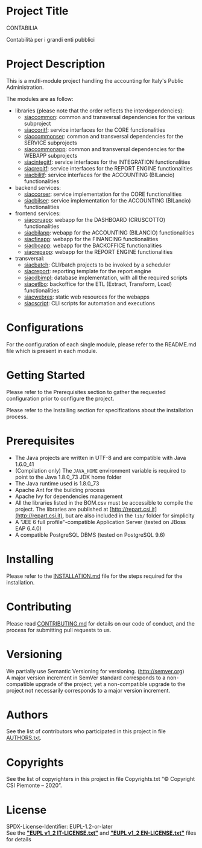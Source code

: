 # Project Title
CONTABILIA

Contabilit&agrave; per i grandi enti pubblici

# Project Description
This is a multi-module project handling the accounting for Italy's Public Administration.

The modules are as follow:
- libraries (please note that the order reflects the interdependencies):
  - [siaccommon]( https://github.com/unica-open/siaccommon ): common and transversal dependencies for the various subproject
  - [siaccoritf]( https://github.com/unica-open/siaccoritf ): service interfaces for the CORE functionalities
  - [siaccommonser]( https://github.com/unica-open/siaccommonser ): common and transversal dependencies for the SERVICE subprojects
  - [siaccommonapp]( https://github.com/unica-open/siaccommonapp ): common and transversal dependencies for the WEBAPP subprojects
  - [siacintegitf]( https://github.com/unica-open/siacintegitf ): service interfaces for the INTEGRATION functionalities
  - [siacrepitf]( https://github.com/unica-open/siacrepitf ): service interfaces for the REPORT ENGINE functionalities
  - [siacbilitf]( https://github.com/unica-open/siacbilitf ): service interfaces for the ACCOUNTING (BILancio) functionalities
- backend services:
  - [siaccorser]( https://github.com/unica-open/siaccorser ): service implementation for the CORE functionalities
  - [siacbilser]( https://github.com/unica-open/siacbilser ): service implementation for the ACCOUNTING (BILancio) functionalities
- frontend services:
  - [siaccruapp]( https://github.com/unica-open/siaccruapp ): webapp for the DASHBOARD (CRUSCOTTO) functionalities
  - [siacbilapp]( https://github.com/unica-open/siacbilapp ): webapp for the ACCOUNTING (BILANCIO) functionalities
  - [siacfinapp]( https://github.com/unica-open/siacfinapp ): webapp for the FINANCING functionalities
  - [siacboapp]( https://github.com/unica-open/siacboapp ): webapp for the BACKOFFICE functionalities
  - [siacrepapp]( https://github.com/unica-open/siacrepapp ): webapp for the REPORT ENGINE functionalities
- transversal:
  - [siacbatch]( https://github.com/unica-open/siacbatch ): CLI/batch projects to be invoked by a scheduler
  - [siacreport]( https://github.com/unica-open/siacreport ): reporting template for the report engine
  - [siacdbimpl]( https://github.com/unica-open/siacdbimpl ): database implementation, with all the required scripts
  - [siacetlbo]( https://github.com/unica-open/siacetlbo ): backoffice for the ETL (Extract, Transform, Load) functionalities
  - [siacwebres]( https://github.com/unica-open/siacwebres ): static web resources for the webapps
  - [siacscript]( https://github.com/unica-open/siacscript ): CLI scripts for automation and executions

# Configurations
For the configuration of each single module, please refer to the
README.md file which is present in each module.

# Getting Started
Please refer to the Prerequisites section to gather the requested configuration prior to configure the project.

Please refer to the Installing section for specifications about the installation process.

# Prerequisites
- The Java projects are written in UTF-8 and are compatible with Java 1.6.0_41
- (Compilation only) The `JAVA_HOME` environment variable is required to point to the Java 1.8.0_73 JDK home folder
- The Java runtime used is 1.8.0_73
- Apache Ant for the building process
- Apache Ivy for dependencies management
- All the libraries listed in the BOM.csv must be accessible to compile the project. The libraries are published at [http://repart.csi.it](http://repart.csi.it), but are also included in the `lib/` folder for simplicity
- A "JEE 6 full profile"-compatible Application Server (tested on JBoss EAP 6.4.0)
- A compatible PostgreSQL DBMS (tested on PostgreSQL 9.6)

# Installing
Please refer to the [INSTALLATION.md](./INSTALLATION.md) file for the steps
required for the installation.

# Contributing
Please read [CONTRIBUTING.md](./CONTRIBUTING.md) for details on our code of conduct,
and the process for submitting pull requests to us.

# Versioning
We partially use Semantic Versioning for versioning. (http://semver.org) \
A major version increment in SemVer standard corresponds to a non-compatible upgrade of the project;
yet a non-compatible upgrade to the project not necessarily corresponds to a major version increment.

# Authors
See the list of contributors who participated in this project in file [AUTHORS.txt](./AUTHORS.txt).

# Copyrights
See the list of copyrighters in this project in file Copyrights.txt
“&copy; Copyright CSI Piemonte – 2020”.

# License
SPDX-License-Identifier: EUPL-1.2-or-later\
See the [**"EUPL v1_2 IT-LICENSE.txt"**](./EUPL%20v1_2%20IT-LICENSE.txt)
and [**"EUPL v1_2 EN-LICENSE.txt"**](./EUPL%20v1_2%20EN-LICENSE.txt) files for details
